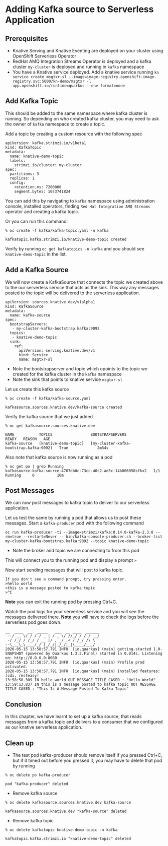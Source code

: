 # Adding Kafka source to Serverless Application

## Prerequisites
* Knative Serving and Knative Eventing are deployed on your cluster using OpenShift Serverless Operator
* RedHat AMQ Integration Streams Operator is deployed and a kafka cluster `my-cluster` is deployed and running in `kafka` namespace
* You have a Knative service deployed. Add a knative service running `kn service create msgtxr-sl --image=image-registry.openshift-image-registry.svc:5000/kn-demo/msgtxr -l app.openshift.io/runtime=quarkus --env format=none`
  

## Add Kafka Topic

This should be added to the same namespace where kafka cluster is running. So depending on who created kafka cluster, you may need to ask the owner of `kafka` namespace to create a topic.

Add a topic by creating a custom resource with the following spec

```
apiVersion: kafka.strimzi.io/v1beta1
kind: KafkaTopic
metadata:
  name: knative-demo-topic
  labels:
    strimzi.io/cluster: my-cluster
spec:
  partitions: 3
  replicas: 1
  config:
    retention.ms: 7200000
    segment.bytes: 1073741824
```
You can add this by navigating to `kafka` namespace using administration console, installed operators, finding `Red Hat Integration AMQ Streams` operator and creating a kafka topic.

Or you can run this command:

```
% oc create -f kafka/kafka-topic.yaml -n kafka

kafkatopic.kafka.strimzi.io/knative-demo-topic created
```
Verify by running `oc get kafkatopics -n kafka` and you should see `knative-demo-topic` in the list.

## Add a Kafka Source

We will now create a KafkaSource that connects the topic we created above to the our serverless service that acts as the sink. This way any messages posted to the topic will be delivered to the serverless application.

```
apiVersion: sources.knative.dev/v1alpha1
kind: KafkaSource
metadata:
  name: kafka-source
spec:
  bootstrapServers: 
   - my-cluster-kafka-bootstrap.kafka:9092 
  topics: 
   - knative-demo-topic
  sink:
    ref:
      apiVersion: serving.knative.dev/v1
      kind: Service
      name: msgtxr-sl
```

* Note the bootstrapserver and topic which opoints to the topic we created for the kafka cluster in the `kafka` namespace
* Note the sink that points to knative service `msgtxr-sl`

Let us create this kafka source

```
% oc create -f kafka/kafka-source.yaml

kafkasource.sources.knative.dev/kafka-source created
```

Verify the kafka source that we just added
```
% oc get kafkasource.sources.knative.dev

NAME           TOPICS                 BOOTSTRAPSERVERS                          READY   REASON   AGE
kafka-source   [knative-demo-topic]   [my-cluster-kafka-bootstrap.kafka:9092]   True             2m54s
```
Also note that kafka source is now running as a pod

```
% oc get po | grep Running
kafkasource-kafka-source-4767db0c-73cc-46c2-ad3c-14b806058sfkx2   1/1     Running     0          10m
```

## Post Messages

We can now post messages to kafka topic to deliver to our serverless application.

Let us test the same by running a pod that allows us to post these messages. Start a `kafka-producer` pod with the following command

```
oc run kafka-producer -ti --image=strimzi/kafka:0.14.0-kafka-2.3.0 --rm=true --restart=Never -- bin/kafka-console-producer.sh --broker-list my-cluster-kafka-bootstrap.kafka:9092 --topic knative-demo-topic
```
* Note  the broker and topic we are connecting to from this pod

This will connect you to the running pod and display a prompt `>`

Now start sending messages that will post to kafka topic.

```
If you don't see a command prompt, try pressing enter.
>hello world
>this is a message posted to kafka topic
>^C
```
**Note** you can exit the running pod by pressing Ctrl+C. 

Watch the pod logs for your serverless service and you will see the messages delivered there. **Note** you will have to check the logs before the serverless pod goes down.

```
__  ____  __  _____   ___  __ ____  ______ 
 --/ __ \/ / / / _ | / _ \/ //_/ / / / __/ 
 -/ /_/ / /_/ / __ |/ , _/ ,< / /_/ /\ \   
--\___\_\____/_/ |_/_/|_/_/|_|\____/___/   
2020-05-15 13:58:57,791 INFO  [io.quarkus] (main) getting-started 1.0-SNAPSHOT (powered by Quarkus 1.3.2.Final) started in 0.014s. Listening on: http://0.0.0.0:8080
2020-05-15 13:58:57,791 INFO  [io.quarkus] (main) Profile prod activated. 
2020-05-15 13:58:57,791 INFO  [io.quarkus] (main) Installed features: [cdi, resteasy]
13:58:58.309 IN hello world OUT MESSAGE TITLE CASED : "Hello World"
13:59:13.837 IN this is a message posted to kafka topic OUT MESSAGE TITLE CASED : "This Is A Message Posted To Kafka Topic"
```
## Conclusion

In this chapter, we have learnt to set up a kafka source, that reads messages from a kafka topic and delivers to a consumer that we configured as our knative serverless application.


## Clean up

* The test pod kafka-producer should remove itself if you pressed Ctrl+C, but if it timed out before you pressed it, you may have to delete that pod by running

```
% oc delete po kafka-producer

pod "kafka-producer" deleted
```
* Remove kafka source

```
% oc delete kafkasource.sources.knative.dev kafka-source

kafkasource.sources.knative.dev "kafka-source" deleted
```

* Remove kafka topic
  
```
% oc delete kafkatopic knative-demo-topic -n kafka

kafkatopic.kafka.strimzi.io "knative-demo-topic" deleted
``` 

